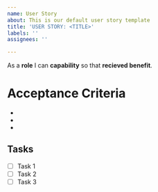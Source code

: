 ```yaml
---
name: User Story
about: This is our default user story template
title: 'USER STORY: <TITLE>'
labels: ''
assignees: ''

---
```


As a **role** I can **capability** so that **recieved benefit**.

# Acceptance Criteria
*
*
*

## Tasks
- [ ] Task 1
- [ ] Task 2
- [ ] Task 3
